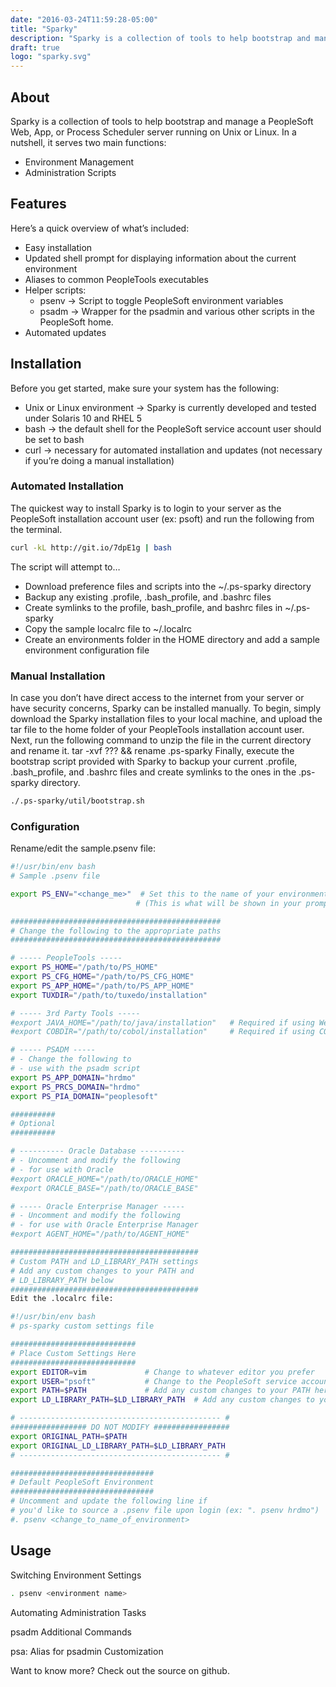 ```yaml
---
date: "2016-03-24T11:59:28-05:00"
title: "Sparky"
description: "Sparky is a collection of tools to help bootstrap and manage a PeopleSoft Web, App, or Process Scheduler server running on Unix or Linux."
draft: true
logo: "sparky.svg"
---
```


About
-----

Sparky is a collection of tools to help bootstrap and manage a PeopleSoft Web, App, or Process Scheduler server running on Unix or Linux.  In a nutshell, it serves two main functions:

* Environment Management
* Administration Scripts

Features
--------
Here’s a quick overview of what’s included:

* Easy installation
* Updated shell prompt for displaying information about the current environment
* Aliases to common PeopleTools executables
* Helper scripts:
    * psenv → Script to toggle PeopleSoft environment variables
    * psadm → Wrapper for the psadmin and various other scripts in the PeopleSoft home.
* Automated updates

Installation
------------

Before you get started, make sure your system has the following:

* Unix or Linux environment → Sparky is currently developed and tested under Solaris 10 and RHEL 5
* bash → the default shell for the PeopleSoft service account user should be set to bash
* curl → necessary for automated installation and updates (not necessary if you’re doing a manual installation)

### Automated Installation

The quickest way to install Sparky is to login to your server as the PeopleSoft installation account user (ex: psoft) and run the following from the terminal.

```bash
curl -kL http://git.io/7dpE1g | bash
```

The script will attempt to…

* Download preference files and scripts into the ~/.ps-sparky directory
* Backup any existing .profile, .bash_profile, and .bashrc files
* Create symlinks to the profile, bash_profile, and bashrc files in ~/.ps-sparky
* Copy the sample localrc file to ~/.localrc
* Create an environments folder in the HOME directory and add a sample environment configuration file

### Manual Installation

In case you don’t have direct access to the internet from your server or have security concerns, Sparky can be installed manually. To begin, simply download the Sparky installation files to your local machine, and upload the tar file to the home folder of your PeopleTools installation account user. Next, run the following command to unzip the file in the current directory and rename it. tar -xvf ??? && rename .ps-sparky Finally, execute the bootstrap script provided with Sparky to backup your current .profile, .bash_profile, and .bashrc files and create symlinks to the ones in the .ps-sparky directory.

```bash
./.ps-sparky/util/bootstrap.sh
```

### Configuration

Rename/edit the sample.psenv file:

```bash
#!/usr/bin/env bash
# Sample .psenv file

export PS_ENV="<change_me>"  # Set this to the name of your environment settings
                            # (This is what will be shown in your prompt)

###############################################
# Change the following to the appropriate paths
###############################################

# ----- PeopleTools -----
export PS_HOME="/path/to/PS_HOME"
export PS_CFG_HOME="/path/to/PS_CFG_HOME"
export PS_APP_HOME="/path/to/PS_APP_HOME"
export TUXDIR="/path/to/tuxedo/installation"

# ----- 3rd Party Tools -----
#export JAVA_HOME="/path/to/java/installation"   # Required if using Weblogic
#export COBDIR="/path/to/cobol/installation"     # Required if using COBOL

# ----- PSADM -----
# - Change the following to
# - use with the psadm script
export PS_APP_DOMAIN="hrdmo"
export PS_PRCS_DOMAIN="hrdmo"
export PS_PIA_DOMAIN="peoplesoft"

##########
# Optional
##########

# ---------- Oracle Database ----------
# - Uncomment and modify the following
# - for use with Oracle
#export ORACLE_HOME="/path/to/ORACLE_HOME"
#export ORACLE_BASE="/path/to/ORACLE_BASE"

# ----- Oracle Enterprise Manager -----
# - Uncomment and modify the following
# - for use with Oracle Enterprise Manager
#export AGENT_HOME="/path/to/AGENT_HOME"

##########################################
# Custom PATH and LD_LIBRARY_PATH settings
# Add any custom changes to your PATH and
# LD_LIBRARY_PATH below
##########################################
Edit the .localrc file:

#!/usr/bin/env bash
# ps-sparky custom settings file

############################
# Place Custom Settings Here
############################
export EDITOR=vim             # Change to whatever editor you prefer
export USER="psoft"           # Change to the PeopleSoft service account username
export PATH=$PATH             # Add any custom changes to your PATH here
export LD_LIBRARY_PATH=$LD_LIBRARY_PATH  # Add any custom changes to your LD_LIBRARY_PATH here

# --------------------------------------------- #
################# DO NOT MODIFY #################
export ORIGINAL_PATH=$PATH
export ORIGINAL_LD_LIBRARY_PATH=$LD_LIBRARY_PATH
# --------------------------------------------- #

################################
# Default PeopleSoft Environment
################################
# Uncomment and update the following line if
# you'd like to source a .psenv file upon login (ex: ". psenv hrdmo")
#. psenv <change_to_name_of_environment>
```

Usage
-----

Switching Environment Settings

```bash
. psenv <environment name>
```

Automating Administration Tasks

psadm
Additional Commands

psa:  Alias for psadmin
Customization

Want to know more? Check out the source on github.
